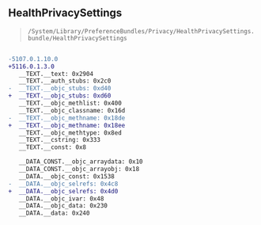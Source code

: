 ## HealthPrivacySettings

> `/System/Library/PreferenceBundles/Privacy/HealthPrivacySettings.bundle/HealthPrivacySettings`

```diff

-5107.0.1.10.0
+5116.0.1.3.0
   __TEXT.__text: 0x2904
   __TEXT.__auth_stubs: 0x2c0
-  __TEXT.__objc_stubs: 0xd40
+  __TEXT.__objc_stubs: 0xd60
   __TEXT.__objc_methlist: 0x400
   __TEXT.__objc_classname: 0x16d
-  __TEXT.__objc_methname: 0x18de
+  __TEXT.__objc_methname: 0x18ee
   __TEXT.__objc_methtype: 0x8ed
   __TEXT.__cstring: 0x333
   __TEXT.__const: 0x8

   __DATA_CONST.__objc_arraydata: 0x10
   __DATA_CONST.__objc_arrayobj: 0x18
   __DATA.__objc_const: 0x1538
-  __DATA.__objc_selrefs: 0x4c8
+  __DATA.__objc_selrefs: 0x4d0
   __DATA.__objc_ivar: 0x48
   __DATA.__objc_data: 0x230
   __DATA.__data: 0x240

```
